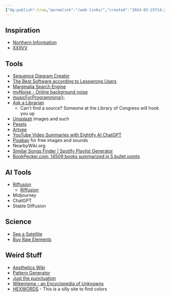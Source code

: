 ```yaml
---
{"dg-publish":true,"permalink":"/web-links/","created":"2024-03-25T14:25:28.000-04:00","updated":"2024-03-25T14:25:28.000-04:00"}
---
```


## Inspiration
- [Northern Information](https://nor.the-rn.info)
- [XXIIVV](https://wiki.xxiivv.com/site/home.html)
## Tools
- [Sequence Diagram Creator](https://swimlanes.io/gallery/full-syntax)
- [The Best Software according to Lesswrong Users](https://www.lesswrong.com/posts/zHS4FJhByRjqsuH4o/the-best-software-for-every-need)
- [Marginalia Search Engine](https://search.marginalia.nu)
- [myNoise - Online background noise](https://mynoise.net/NoiseMachines/anamnesisSoundscapeGenerator.php?utm_campaign=Recomendo&utm_medium=email&utm_source=Revue%20newsletter)
- [musicForProgramming();](https://musicforprogramming.net/latest/?utm_campaign=Recomendo&utm_medium=email&utm_source=Revue%20newsletter)
- [Ask a Librarian](https://ask.loc.gov/?utm_campaign=Recomendo&utm_medium=email&utm_source=Revue%20newsletter)
	- Can't find a source? Someone at the Library of Congress will hook you up
- [Unsplash](https://unsplash.com/backgrounds/nature) Images and such
- [Pexels](https://www.pexels.com/?utm_source=substack&utm_medium=email)
- [Artvee](https://artvee.com)
- [YouTube Video Summaries with Eightify AI ChatGPT](https://www.eightify.app)
- [Pixabay](https://pixabay.com) for free images and sounds
- NearbyWiki.org
- [Similar Songs Finder | Spotify Playlist Generator](https://www.similarsongsfinder.com)
- [BookPecker.com: 14509 books summarized in 5 bullet points](https://bookpecker.com/?utm_source=substack&utm_medium=email)

## AI Tools
- [Riffusion](https://www.riffusion.com/about)
	- [Riffusion](https://www.riffusion.com/?&prompt=dj+scooter+jazz+jam&seed=3324&denoising=0.75&seedImageId=og_beat)
- Midjourney
- ChatGPT
- Stable Diffusion

## Science
- [See a Satellite](https://james.darpinian.com/satellites/?utm_campaign=Recomendo&utm_medium=email&utm_source=Revue%20newsletter)
- [Buy Raw Elements](https://luciteria.com/elements-for-sale)

## Weird Stuff
- [Aesthetics Wiki](https://aesthetics.fandom.com/wiki/Aesthetics_Wiki)
- [Pattern Generator](https://doodad.dev/pattern-generator)
- [Just the punctuation](https://just-the-punctuation.glitch.me)
- [Wikenigma - an Encyclopedia of Unknowns](https://wikenigma.org.uk/start?utm_source=substack&utm_medium=email#)
- [HEXWORDS](https://hexwords.netlify.app) - This is a silly site to find colors